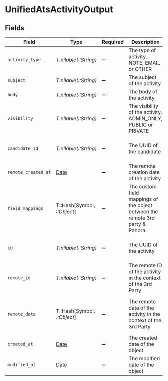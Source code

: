 # UnifiedAtsActivityOutput


## Fields

| Field                                                                         | Type                                                                          | Required                                                                      | Description                                                                   | Example                                                                       |
| ----------------------------------------------------------------------------- | ----------------------------------------------------------------------------- | ----------------------------------------------------------------------------- | ----------------------------------------------------------------------------- | ----------------------------------------------------------------------------- |
| `activity_type`                                                               | *T.nilable(::String)*                                                         | :heavy_minus_sign:                                                            | The type of activity. NOTE, EMAIL or OTHER                                    | NOTE                                                                          |
| `subject`                                                                     | *T.nilable(::String)*                                                         | :heavy_minus_sign:                                                            | The subject of the activity                                                   | Email subject                                                                 |
| `body`                                                                        | *T.nilable(::String)*                                                         | :heavy_minus_sign:                                                            | The body of the activity                                                      | Dear Diana, I love you                                                        |
| `visibility`                                                                  | *T.nilable(::String)*                                                         | :heavy_minus_sign:                                                            | The visibility of the activity. ADMIN_ONLY, PUBLIC or PRIVATE                 | PUBLIC                                                                        |
| `candidate_id`                                                                | *T.nilable(::String)*                                                         | :heavy_minus_sign:                                                            | The UUID of the candidate                                                     | 801f9ede-c698-4e66-a7fc-48d19eebaa4f                                          |
| `remote_created_at`                                                           | [Date](https://ruby-doc.org/stdlib-2.6.1/libdoc/date/rdoc/Date.html)          | :heavy_minus_sign:                                                            | The remote creation date of the activity                                      | 2024-10-01T12:00:00Z                                                          |
| `field_mappings`                                                              | T::Hash[Symbol, *::Object*]                                                   | :heavy_minus_sign:                                                            | The custom field mappings of the object between the remote 3rd party & Panora | {<br/>"fav_dish": "broccoli",<br/>"fav_color": "red"<br/>}                    |
| `id`                                                                          | *T.nilable(::String)*                                                         | :heavy_minus_sign:                                                            | The UUID of the activity                                                      | 801f9ede-c698-4e66-a7fc-48d19eebaa4f                                          |
| `remote_id`                                                                   | *T.nilable(::String)*                                                         | :heavy_minus_sign:                                                            | The remote ID of the activity in the context of the 3rd Party                 | id_1                                                                          |
| `remote_data`                                                                 | T::Hash[Symbol, *::Object*]                                                   | :heavy_minus_sign:                                                            | The remote data of the activity in the context of the 3rd Party               | {<br/>"fav_dish": "broccoli",<br/>"fav_color": "red"<br/>}                    |
| `created_at`                                                                  | [Date](https://ruby-doc.org/stdlib-2.6.1/libdoc/date/rdoc/Date.html)          | :heavy_minus_sign:                                                            | The created date of the object                                                | 2024-10-01T12:00:00Z                                                          |
| `modified_at`                                                                 | [Date](https://ruby-doc.org/stdlib-2.6.1/libdoc/date/rdoc/Date.html)          | :heavy_minus_sign:                                                            | The modified date of the object                                               | 2024-10-01T12:00:00Z                                                          |
